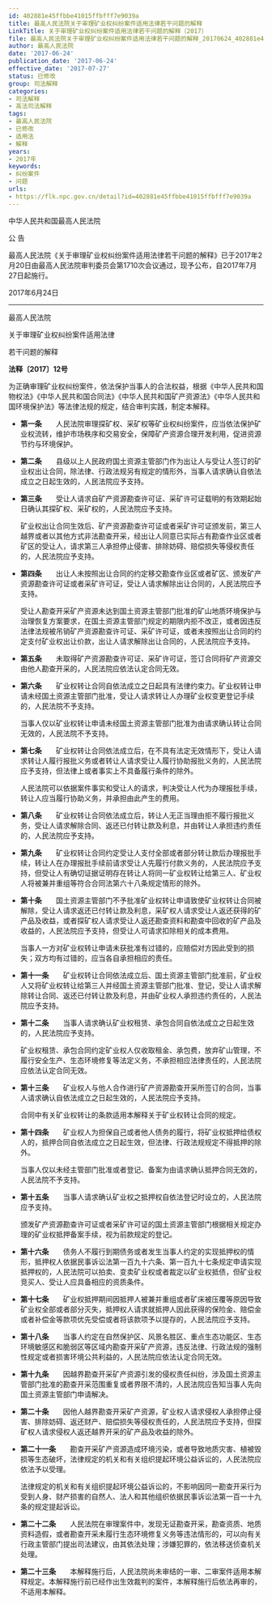 ```yaml
---
id: 402881e45ffbbe41015ffbfff7e9039a
title: 最高人民法院关于审理矿业权纠纷案件适用法律若干问题的解释
LinkTitle: 关于审理矿业权纠纷案件适用法律若干问题的解释（2017）
file: 最高人民法院关于审理矿业权纠纷案件适用法律若干问题的解释_20170624_402881e45ffbbe41015ffbfff7e9039a.docx
author: 最高人民法院
date: '2017-06-24'
publication_date: '2017-06-24'
effective_date: '2017-07-27'
status: 已修改
group: 司法解释
categories:
- 司法解释
- 高法司法解释
tags:
- 最高人民法院
- 已修改
- 适用法
- 解释
years:
- 2017年
keywords:
- 纠纷案件
- 问题
urls:
- https://flk.npc.gov.cn/detail?id=402881e45ffbbe41015ffbfff7e9039a
---
```


中华人民共和国最高人民法院

公 告

最高人民法院《关于审理矿业权纠纷案件适用法律若干问题的解释》已于2017年2月20日由最高人民法院审判委员会第1710次会议通过，现予公布，自2017年7月27日起施行。

2017年6月24日

---

最高人民法院

关于审理矿业权纠纷案件适用法律

若干问题的解释

**法释〔2017〕12号**

为正确审理矿业权纠纷案件，依法保护当事人的合法权益，根据《中华人民共和国物权法》《中华人民共和国合同法》《中华人民共和国矿产资源法》《中华人民共和国环境保护法》等法律法规的规定，结合审判实践，制定本解释。

- **第一条**　　人民法院审理探矿权、采矿权等矿业权纠纷案件，应当依法保护矿业权流转，维护市场秩序和交易安全，保障矿产资源合理开发利用，促进资源节约与环境保护。

- **第二条**　　县级以上人民政府国土资源主管部门作为出让人与受让人签订的矿业权出让合同，除法律、行政法规另有规定的情形外，当事人请求确认自依法成立之日起生效的，人民法院应予支持。

- **第三条**　　受让人请求自矿产资源勘查许可证、采矿许可证载明的有效期起始日确认其探矿权、采矿权的，人民法院应予支持。

  矿业权出让合同生效后、矿产资源勘查许可证或者采矿许可证颁发前，第三人越界或者以其他方式非法勘查开采，经出让人同意已实际占有勘查作业区或者矿区的受让人，请求第三人承担停止侵害、排除妨碍、赔偿损失等侵权责任的，人民法院应予支持。

- **第四条**　　出让人未按照出让合同的约定移交勘查作业区或者矿区、颁发矿产资源勘查许可证或者采矿许可证，受让人请求解除出让合同的，人民法院应予支持。

  受让人勘查开采矿产资源未达到国土资源主管部门批准的矿山地质环境保护与治理恢复方案要求，在国土资源主管部门规定的期限内拒不改正，或者因违反法律法规被吊销矿产资源勘查许可证、采矿许可证，或者未按照出让合同的约定支付矿业权出让价款，出让人请求解除出让合同的，人民法院应予支持。

- **第五条**　　未取得矿产资源勘查许可证、采矿许可证，签订合同将矿产资源交由他人勘查开采的，人民法院应依法认定合同无效。

- **第六条**　　矿业权转让合同自依法成立之日起具有法律约束力。矿业权转让申请未经国土资源主管部门批准，受让人请求转让人办理矿业权变更登记手续的，人民法院不予支持。

  当事人仅以矿业权转让申请未经国土资源主管部门批准为由请求确认转让合同无效的，人民法院不予支持。

- **第七条**　　矿业权转让合同依法成立后，在不具有法定无效情形下，受让人请求转让人履行报批义务或者转让人请求受让人履行协助报批义务的，人民法院应予支持，但法律上或者事实上不具备履行条件的除外。

  人民法院可以依据案件事实和受让人的请求，判决受让人代为办理报批手续，转让人应当履行协助义务，并承担由此产生的费用。

- **第八条**　　矿业权转让合同依法成立后，转让人无正当理由拒不履行报批义务，受让人请求解除合同、返还已付转让款及利息，并由转让人承担违约责任的，人民法院应予支持。

- **第九条**　　矿业权转让合同约定受让人支付全部或者部分转让款后办理报批手续，转让人在办理报批手续前请求受让人先履行付款义务的，人民法院应予支持，但受让人有确切证据证明存在转让人将同一矿业权转让给第三人、矿业权人将被兼并重组等符合合同法第六十八条规定情形的除外。

- **第十条**　　国土资源主管部门不予批准矿业权转让申请致使矿业权转让合同被解除，受让人请求返还已付转让款及利息，采矿权人请求受让人返还获得的矿产品及收益，或者探矿权人请求受让人返还勘查资料和勘查中回收的矿产品及收益的，人民法院应予支持，但受让人可请求扣除相关的成本费用。

  当事人一方对矿业权转让申请未获批准有过错的，应赔偿对方因此受到的损失；双方均有过错的，应当各自承担相应的责任。

- **第十一条**　　矿业权转让合同依法成立后、国土资源主管部门批准前，矿业权人又将矿业权转让给第三人并经国土资源主管部门批准、登记，受让人请求解除转让合同、返还已付转让款及利息，并由矿业权人承担违约责任的，人民法院应予支持。

- **第十二条**　　当事人请求确认矿业权租赁、承包合同自依法成立之日起生效的，人民法院应予支持。

  矿业权租赁、承包合同约定矿业权人仅收取租金、承包费，放弃矿山管理，不履行安全生产、生态环境修复等法定义务，不承担相应法律责任的，人民法院应依法认定合同无效。

- **第十三条**　　矿业权人与他人合作进行矿产资源勘查开采所签订的合同，当事人请求确认自依法成立之日起生效的，人民法院应予支持。

  合同中有关矿业权转让的条款适用本解释关于矿业权转让合同的规定。

- **第十四条**　　矿业权人为担保自己或者他人债务的履行，将矿业权抵押给债权人的，抵押合同自依法成立之日起生效，但法律、行政法规规定不得抵押的除外。

  当事人仅以未经主管部门批准或者登记、备案为由请求确认抵押合同无效的，人民法院不予支持。

- **第十五条**　　当事人请求确认矿业权之抵押权自依法登记时设立的，人民法院应予支持。

  颁发矿产资源勘查许可证或者采矿许可证的国土资源主管部门根据相关规定办理的矿业权抵押备案手续，视为前款规定的登记。

- **第十六条**　　债务人不履行到期债务或者发生当事人约定的实现抵押权的情形，抵押权人依据民事诉讼法第一百九十六条、第一百九十七条规定申请实现抵押权的，人民法院可以拍卖、变卖矿业权或者裁定以矿业权抵债，但矿业权竞买人、受让人应具备相应的资质条件。

- **第十七条**　　矿业权抵押期间因抵押人被兼并重组或者矿床被压覆等原因导致矿业权全部或者部分灭失，抵押权人请求就抵押人因此获得的保险金、赔偿金或者补偿金等款项优先受偿或者将该款项予以提存的，人民法院应予支持。

- **第十八条**　　当事人约定在自然保护区、风景名胜区、重点生态功能区、生态环境敏感区和脆弱区等区域内勘查开采矿产资源，违反法律、行政法规的强制性规定或者损害环境公共利益的，人民法院应依法认定合同无效。

- **第十九条**　　因越界勘查开采矿产资源引发的侵权责任纠纷，涉及国土资源主管部门批准的勘查开采范围重复或者界限不清的，人民法院应告知当事人先向国土资源主管部门申请解决。

- **第二十条**　　因他人越界勘查开采矿产资源，矿业权人请求侵权人承担停止侵害、排除妨碍、返还财产、赔偿损失等侵权责任的，人民法院应予支持，但探矿权人请求侵权人返还越界开采的矿产品及收益的除外。

- **第二十一条**　　勘查开采矿产资源造成环境污染，或者导致地质灾害、植被毁损等生态破坏，法律规定的机关和有关组织提起环境公益诉讼的，人民法院应依法予以受理。

  法律规定的机关和有关组织提起环境公益诉讼的，不影响因同一勘查开采行为受到人身、财产损害的自然人、法人和其他组织依据民事诉讼法第一百一十九条的规定提起诉讼。

- **第二十二条**　　人民法院在审理案件中，发现无证勘查开采，勘查资质、地质资料造假，或者勘查开采未履行生态环境修复义务等违法情形的，可以向有关行政主管部门提出司法建议，由其依法处理；涉嫌犯罪的，依法移送侦查机关处理。

- **第二十三条**　　本解释施行后，人民法院尚未审结的一审、二审案件适用本解释规定。本解释施行前已经作出生效裁判的案件，本解释施行后依法再审的，不适用本解释。
